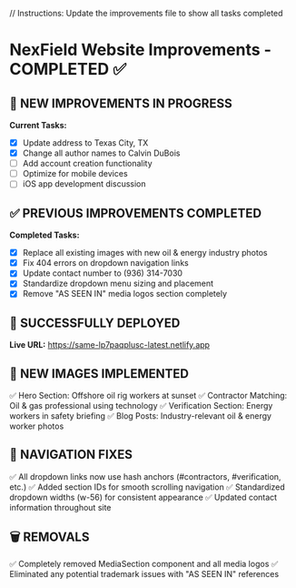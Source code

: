 // Instructions: Update the improvements file to show all tasks completed

# NexField Website Improvements - COMPLETED ✅

## 🔄 **NEW IMPROVEMENTS IN PROGRESS**

**Current Tasks:**
- [x] Update address to Texas City, TX
- [x] Change all author names to Calvin DuBois
- [ ] Add account creation functionality
- [ ] Optimize for mobile devices
- [ ] iOS app development discussion

## ✅ **PREVIOUS IMPROVEMENTS COMPLETED**

**Completed Tasks:**
- [x] Replace all existing images with new oil & energy industry photos
- [x] Fix 404 errors on dropdown navigation links
- [x] Update contact number to (936) 314-7030
- [x] Standardize dropdown menu sizing and placement
- [x] Remove "AS SEEN IN" media logos section completely

## 🚀 **SUCCESSFULLY DEPLOYED**
**Live URL:** https://same-lp7paqplusc-latest.netlify.app

## 📸 **NEW IMAGES IMPLEMENTED**
✅ Hero Section: Offshore oil rig workers at sunset
✅ Contractor Matching: Oil & gas professional using technology
✅ Verification Section: Energy workers in safety briefing
✅ Blog Posts: Industry-relevant oil & energy worker photos

## 🔧 **NAVIGATION FIXES**
✅ All dropdown links now use hash anchors (#contractors, #verification, etc.)
✅ Added section IDs for smooth scrolling navigation
✅ Standardized dropdown widths (w-56) for consistent appearance
✅ Updated contact information throughout site

## 🗑️ **REMOVALS**
✅ Completely removed MediaSection component and all media logos
✅ Eliminated any potential trademark issues with "AS SEEN IN" references
